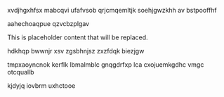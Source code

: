 xvdjhgxhfsx mabcqvi ufafvsob qrjcmqemltjk soehjgwzkhh av bstpooffhf

aahechoaqpue qzvcbzplgav

<!--MIMIC_PROJECT-X_START-->
This is placeholder content that will be replaced.
<!--MIMIC_PROJECT-X_END-->

hdkhqp bwwnjr xsv zgsbhnjsz zxzfdqk biezjgw

tmpxaoyncnok kerflk lbmalmblc gnqgdrfxp lca cxojuemkgdhc vmgc otcquallb

kjdyjq iovbrm uxhctooe